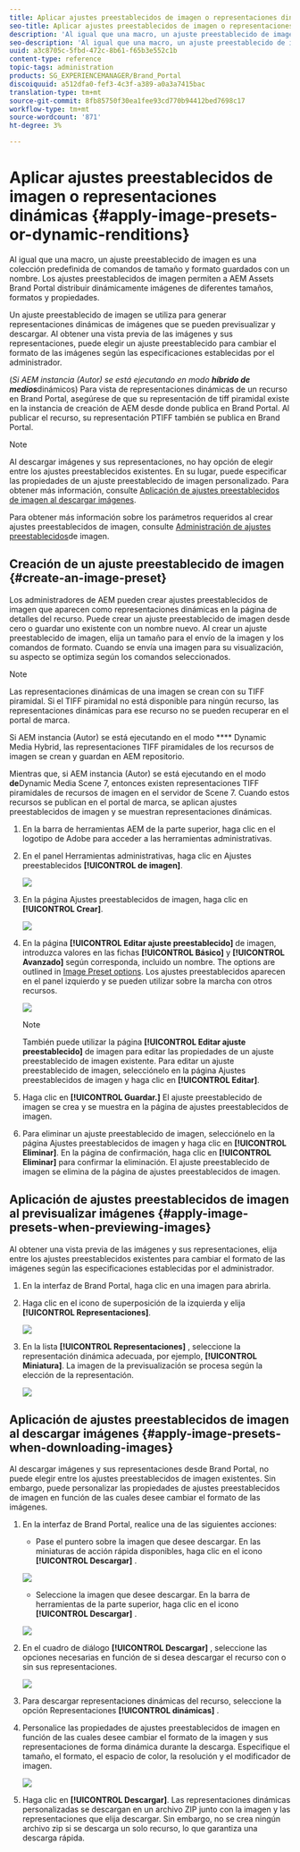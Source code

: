 ```yaml
---
title: Aplicar ajustes preestablecidos de imagen o representaciones dinámicas
seo-title: Aplicar ajustes preestablecidos de imagen o representaciones dinámicas
description: 'Al igual que una macro, un ajuste preestablecido de imagen es una colección predefinida de comandos de tamaño y formato guardados con un nombre. Los ajustes preestablecidos de imagen permiten a AEM Assets Brand Portal distribuir dinámicamente imágenes de diferentes tamaños, formatos y propiedades. '
seo-description: 'Al igual que una macro, un ajuste preestablecido de imagen es una colección predefinida de comandos de tamaño y formato guardados con un nombre. Los ajustes preestablecidos de imagen permiten a AEM Assets Brand Portal distribuir dinámicamente imágenes de diferentes tamaños, formatos y propiedades. '
uuid: a3c8705c-5fbd-472c-8b61-f65b3e552c1b
content-type: reference
topic-tags: administration
products: SG_EXPERIENCEMANAGER/Brand_Portal
discoiquuid: a512dfa0-fef3-4c3f-a389-a0a3a7415bac
translation-type: tm+mt
source-git-commit: 8fb85750f30ea1fee93cd770b94412bed7698c17
workflow-type: tm+mt
source-wordcount: '871'
ht-degree: 3%

---
```



# Aplicar ajustes preestablecidos de imagen o representaciones dinámicas {#apply-image-presets-or-dynamic-renditions}

Al igual que una macro, un ajuste preestablecido de imagen es una colección predefinida de comandos de tamaño y formato guardados con un nombre. Los ajustes preestablecidos de imagen permiten a AEM Assets Brand Portal distribuir dinámicamente imágenes de diferentes tamaños, formatos y propiedades.

Un ajuste preestablecido de imagen se utiliza para generar representaciones dinámicas de imágenes que se pueden previsualizar y descargar. Al obtener una vista previa de las imágenes y sus representaciones, puede elegir un ajuste preestablecido para cambiar el formato de las imágenes según las especificaciones establecidas por el administrador.

(*Si AEM instancia (Autor) se está ejecutando en modo **híbrido de medios***dinámicos) Para vista de representaciones dinámicas de un recurso en Brand Portal, asegúrese de que su representación de tiff piramidal existe en la instancia de creación de AEM desde donde publica en Brand Portal. Al publicar el recurso, su representación PTIFF también se publica en Brand Portal.

>[!NOTE]
>
>Al descargar imágenes y sus representaciones, no hay opción de elegir entre los ajustes preestablecidos existentes. En su lugar, puede especificar las propiedades de un ajuste preestablecido de imagen personalizado. Para obtener más información, consulte [Aplicación de ajustes preestablecidos de imagen al descargar imágenes](../using/brand-portal-image-presets.md#main-pars-text-1403412644).


Para obtener más información sobre los parámetros requeridos al crear ajustes preestablecidos de imagen, consulte [Administración de ajustes preestablecidos](https://docs.adobe.com/docs/en/AEM/6-0/administer/integration/dynamic-media/image-presets.html)de imagen.

## Creación de un ajuste preestablecido de imagen {#create-an-image-preset}

Los administradores de AEM pueden crear ajustes preestablecidos de imagen que aparecen como representaciones dinámicas en la página de detalles del recurso. Puede crear un ajuste preestablecido de imagen desde cero o guardar uno existente con un nombre nuevo. Al crear un ajuste preestablecido de imagen, elija un tamaño para el envío de la imagen y los comandos de formato. Cuando se envía una imagen para su visualización, su aspecto se optimiza según los comandos seleccionados.


>[!NOTE]
>
>Las representaciones dinámicas de una imagen se crean con su TIFF piramidal. Si el TIFF piramidal no está disponible para ningún recurso, las representaciones dinámicas para ese recurso no se pueden recuperar en el portal de marca.
>
>Si AEM instancia (Autor) se está ejecutando en el modo **** Dynamic Media Hybrid, las representaciones TIFF piramidales de los recursos de imagen se crean y guardan en AEM repositorio.
>
>Mientras que, si AEM instancia (Autor) se está ejecutando en el modo **de**Dynamic Media Scene 7, entonces existen representaciones TIFF piramidales de recursos de imagen en el servidor de Scene 7.
>Cuando estos recursos se publican en el portal de marca, se aplican ajustes preestablecidos de imagen y se muestran representaciones dinámicas.


1. En la barra de herramientas AEM de la parte superior, haga clic en el logotipo de Adobe para acceder a las herramientas administrativas.

1. En el panel Herramientas administrativas, haga clic en Ajustes preestablecidos **[!UICONTROL de imagen]**.

   ![](assets/admin-tools-panel-4.png)

1. En la página Ajustes preestablecidos de imagen, haga clic en **[!UICONTROL Crear]**.

   ![](assets/image_preset_homepage.png)

1. En la página **[!UICONTROL Editar ajuste preestablecido]** de imagen, introduzca valores en las fichas **[!UICONTROL Básico]** y **[!UICONTROL Avanzado]** según corresponda, incluido un nombre. The options are outlined in [Image Preset options](https://docs.adobe.com/docs/en/AEM/6-0/administer/integration/dynamic-media/image-presets.html#Image%20preset%20options). Los ajustes preestablecidos aparecen en el panel izquierdo y se pueden utilizar sobre la marcha con otros recursos.

   ![](assets/image_preset_create.png)

   >[!NOTE]
   >
   >También puede utilizar la página **[!UICONTROL Editar ajuste preestablecido]** de imagen para editar las propiedades de un ajuste preestablecido de imagen existente. Para editar un ajuste preestablecido de imagen, selecciónelo en la página Ajustes preestablecidos de imagen y haga clic en **[!UICONTROL Editar]**.

1. Haga clic en **[!UICONTROL Guardar.]** El ajuste preestablecido de imagen se crea y se muestra en la página de ajustes preestablecidos de imagen.
1. Para eliminar un ajuste preestablecido de imagen, selecciónelo en la página Ajustes preestablecidos de imagen y haga clic en **[!UICONTROL Eliminar]**. En la página de confirmación, haga clic en **[!UICONTROL Eliminar]** para confirmar la eliminación. El ajuste preestablecido de imagen se elimina de la página de ajustes preestablecidos de imagen.

## Aplicación de ajustes preestablecidos de imagen al previsualizar imágenes  {#apply-image-presets-when-previewing-images}

Al obtener una vista previa de las imágenes y sus representaciones, elija entre los ajustes preestablecidos existentes para cambiar el formato de las imágenes según las especificaciones establecidas por el administrador.

1. En la interfaz de Brand Portal, haga clic en una imagen para abrirla.
1. Haga clic en el icono de superposición de la izquierda y elija **[!UICONTROL Representaciones]**.

   ![](assets/image-preset-previewrenditions.png)

1. En la lista **[!UICONTROL Representaciones]** , seleccione la representación dinámica adecuada, por ejemplo, **[!UICONTROL Miniatura]**. La imagen de la previsualización se procesa según la elección de la representación.

   ![](assets/image-preset-previewrenditionthumbnail.png)

## Aplicación de ajustes preestablecidos de imagen al descargar imágenes {#apply-image-presets-when-downloading-images}

Al descargar imágenes y sus representaciones desde Brand Portal, no puede elegir entre los ajustes preestablecidos de imagen existentes. Sin embargo, puede personalizar las propiedades de ajustes preestablecidos de imagen en función de las cuales desee cambiar el formato de las imágenes.

1. En la interfaz de Brand Portal, realice una de las siguientes acciones:

   * Pase el puntero sobre la imagen que desee descargar. En las miniaturas de acción rápida disponibles, haga clic en el icono **[!UICONTROL Descargar]** .

   ![](assets/downloadsingleasset.png)

   * Seleccione la imagen que desee descargar. En la barra de herramientas de la parte superior, haga clic en el icono **[!UICONTROL Descargar]** .

   ![](assets/downloadassets.png)

1. En el cuadro de diálogo **[!UICONTROL Descargar]** , seleccione las opciones necesarias en función de si desea descargar el recurso con o sin sus representaciones.

   ![](assets/donload-assets-dialog.png)

1. Para descargar representaciones dinámicas del recurso, seleccione la opción Representaciones **[!UICONTROL dinámicas]** .
1. Personalice las propiedades de ajustes preestablecidos de imagen en función de las cuales desee cambiar el formato de la imagen y sus representaciones de forma dinámica durante la descarga. Especifique el tamaño, el formato, el espacio de color, la resolución y el modificador de imagen.

   ![](assets/dynamicrenditions.png)

1. Haga clic en **[!UICONTROL Descargar]**. Las representaciones dinámicas personalizadas se descargan en un archivo ZIP junto con la imagen y las representaciones que elija descargar. Sin embargo, no se crea ningún archivo zip si se descarga un solo recurso, lo que garantiza una descarga rápida.
